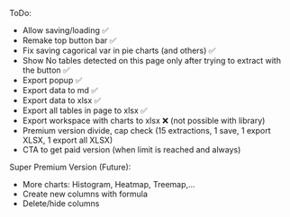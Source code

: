 ToDo:
- Allow saving/loading ✅ 
- Remake top button bar ✅
- Fix saving cagorical var in pie charts (and others) ✅
- Show No tables detected on this page only after trying to extract with the button ✅
- Export popup ✅
- Export data to md ✅
- Export data to xlsx ✅
- Export all tables in page to xlsx ✅
- Export workspace with charts to xlsx ❌ (not possible with library)
- Premium version divide, cap check (15 extractions, 1 save, 1 export XLSX, 1 export all XLSX)
- CTA to get paid version (when limit is reached and always)

Super Premium Version (Future):
- More charts: Histogram, Heatmap, Treemap,...
- Create new columns with formula
- Delete/hide columns

